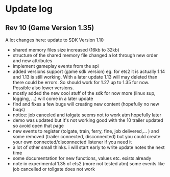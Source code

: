 # Update log

## Rev 10 (Game Version 1.35)
A lot changes here: update to SDK Version 1.10
- shared memory files size increased (16kb to 32kb)
- structure of the shared memory file changed a lot through new order and new attributes
- implement gameplay events from the api
- added versions support (game sdk version) eg. for ets2 it is actually 1.14 and 1.13 is still working. With a later update 1.13 will may deleted than there could be errors. So should work for 1.27 up to 1.35 for now. Possible also lower versions. 
- mostly added the new cool stuff of the sdk for now more (linux sup, logging, ...) will come in a later update
- find and fixes a few bugs will creating new content (hopefully no new bugs)
- notice: job canceled and tolgate seems not to work atm hopefully later 
- demo was updated but it's not working good with the 10 trailer updated so avoid open that page
- new events to register (tolgate, train, ferry, fine, job delivered,... ) and some removed (trailer connected, disconnected) but you could create your own connected/disconnected listener if you need it
- a lot of other small thinks. i will start early to write update notes the next time
- some documentation for new functions, values etc. exists already 
- note in experimental 1.35 of ets2 (more not tested atm) some events like job cancelled or tollgate does not work